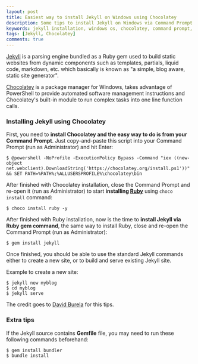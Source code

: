 ```yaml
---
layout: post
title: Easiest way to install Jekyll on Windows using Chocolatey
description: Some tips to install Jekyll on Windows via Command Prompt using Chocolatey, a package manager for Windows.
keywords: jekyll installation, windows os, chocolatey, command prompt, tips
tags: [Jekyll, Chocolatey]
comments: true
---
```


[Jekyll](https://jekyllrb.com/) is a parsing engine bundled as a Ruby gem used to build static websites from dynamic components such as templates, partials, liquid code, markdown, etc. which basically is known as "a simple, blog aware, static site generator".

[Chocolatey](https://chocolatey.org/) is a package manager for Windows, takes advantage of PowerShell to provide automated software management instructions and Chocolatey's built-in module to run complex tasks into one line function calls.

### Installing Jekyll using Chocolatey

First, you need to **install Chocolatey and the easy way to do is from your Command Prompt**. Just copy-and-paste this script into your Command Prompt (run as Administrator) and hit Enter:

```
$ @powershell -NoProfile -ExecutionPolicy Bypass -Command "iex ((new-object net.webclient).DownloadString('https://chocolatey.org/install.ps1'))" && SET PATH=%PATH%;%ALLUSERSPROFILE%\chocolatey\bin
```

After finished with Chocolatey installation, close the Command Prompt and re-open it (run as Administrator) to start **installing [Ruby](https://chocolatey.org/packages/ruby)** using `choco install` command:

```
$ choco install ruby -y
```

After finished with Ruby installation, now is the time to **install Jekyll via Ruby gem command**, the same way to install Ruby, close and re-open the Command Prompt (run as Administrator):

```
$ gem install jekyll
```

Once finished, you should be able to use the standard Jekyll commands either to create a new site, or to build and serve existing Jekyll site.

Example to create a new site:

```
$ jekyll new myblog
$ cd myblog
$ jekyll serve
```

The credit goes to [David Burela](https://davidburela.wordpress.com/2015/11/28/easily-install-jekyll-on-windows-with-3-command-prompt-entries-and-chocolatey/) for this tips.

### Extra tips

If the Jekyll source contains **Gemfile** file, you may need to run these following commands beforehand:

```
$ gem install bundler
$ bundle install
```